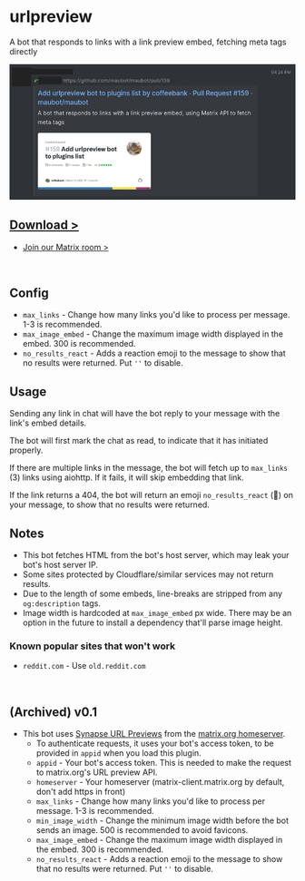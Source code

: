 # urlpreview

A bot that responds to links with a link preview embed, fetching meta tags directly

![preview.jpg](preview.jpg)

## [Download >](releases)

- [Join our Matrix room >](../../../#readme)

<br>


## Config

- `max_links` - Change how many links you'd like to process per message. 1-3 is recommended.
- `max_image_embed` - Change the maximum image width displayed in the embed. 300 is recommended.
- `no_results_react` - Adds a reaction emoji to the message to show that no results were returned. Put `''` to disable.


## Usage

Sending any link in chat will have the bot reply to your message with the link's embed details.

The bot will first mark the chat as read, to indicate that it has initiated properly.

If there are multiple links in the message, the bot will fetch up to `max_links` (3) links using aiohttp. If it fails, it will skip embedding that link.

If the link returns a 404, the bot will return an emoji `no_results_react` (💨) on your message, to show that no results were returned.


## Notes

- This bot fetches HTML from the bot's host server, which may leak your bot's host server IP.
- Some sites protected by Cloudflare/similar services may not return results.
- Due to the length of some embeds, line-breaks are stripped from any `og:description` tags.
- Image width is hardcoded at `max_image_embed` px wide. There may be an option in the future to install a dependency that'll parse image height.

### Known popular sites that won't work

- `reddit.com` - Use `old.reddit.com`

<br />

## (Archived) v0.1

- This bot uses [Synapse URL Previews](https://matrix-org.github.io/synapse/latest/setup/installation.html?highlight=url%20previews#url-previews) from the [matrix.org homeserver](https://matrix.org/legal/terms-and-conditions/).
  - To authenticate requests, it uses your bot's access token, to be provided in `appid` when you load this plugin.
  - `appid` - Your bot's access token. This is needed to make the request to matrix.org's URL preview API.
  - `homeserver` - Your homeserver (matrix-client.matrix.org by default, don't add https in front)
  - `max_links` - Change how many links you'd like to process per message. 1-3 is recommended.
  - `min_image_width` - Change the minimum image width before the bot sends an image. 500 is recommended to avoid favicons.
  - `max_image_embed` - Change the maximum image width displayed in the embed. 300 is recommended.
  - `no_results_react` - Adds a reaction emoji to the message to show that no results were returned. Put `''` to disable.
